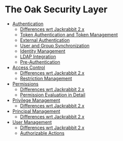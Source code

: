 <!--
   Licensed to the Apache Software Foundation (ASF) under one or more
   contributor license agreements.  See the NOTICE file distributed with
   this work for additional information regarding copyright ownership.
   The ASF licenses this file to You under the Apache License, Version 2.0
   (the "License"); you may not use this file except in compliance with
   the License.  You may obtain a copy of the License at

       http://www.apache.org/licenses/LICENSE-2.0

   Unless required by applicable law or agreed to in writing, software
   distributed under the License is distributed on an "AS IS" BASIS,
   WITHOUT WARRANTIES OR CONDITIONS OF ANY KIND, either express or implied.
   See the License for the specific language governing permissions and
   limitations under the License.
  -->

The Oak Security Layer
======================

* [Authentication](authentication.html)
     * [Differences wrt Jackrabbit 2.x](authentication/differences.html)
     * [Token Authentication and Token Management](authentication/tokenmanagement.html)
     * [External Authentication](authentication/externalloginmodule.html)
     * [User and Group Synchronization](authentication/usersync.html)
     * [Identity Management](authentication/identitymanagement.html)
     * [LDAP Integration](authentication/ldap.html)
     * [Pre-Authentication](authentication/preauthentication.html)
* [Access Control](accesscontrol.html)
     * [Differences wrt Jackrabbit 2.x](accesscontrol/differences.html)
     * [Restriction Management](accesscontrol/restriction.html)
* [Permissions](permission.html)
     * [Differences wrt Jackrabbit 2.x](permission/differences.html)
     * [Permission Evaluation in Detail](permission/evaluation.html)
* [Privilege Management](privilege.html)
     * [Differences wrt Jackrabbit 2.x](privilege/differences.html)
* [Principal Management](principal.html)
     * [Differences wrt Jackrabbit 2.x](principal/differences.html)
* [User Management](user.html)
     * [Differences wrt Jackrabbit 2.x](user/differences.html)
     * [Authorizable Actions](user/authorizableaction.html)
